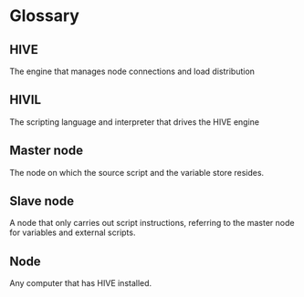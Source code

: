 # Glossary

## HIVE

The engine that manages node connections and load distribution

## HIVIL

The scripting language and interpreter that drives the HIVE engine

## Master node

The node on which the source script and the variable store resides.

## Slave node

A node that only carries out script instructions, referring to the master node for variables and external scripts.

## Node

Any computer that has HIVE installed.